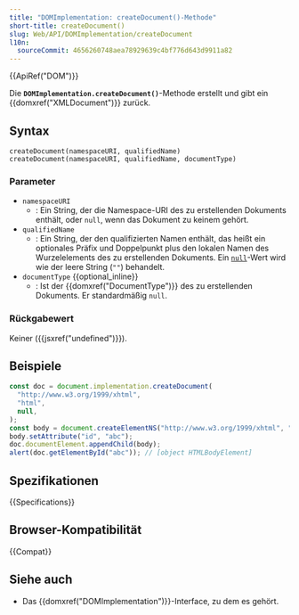 ```yaml
---
title: "DOMImplementation: createDocument()-Methode"
short-title: createDocument()
slug: Web/API/DOMImplementation/createDocument
l10n:
  sourceCommit: 4656260748aea78929639c4bf776d643d9911a82
---
```


{{ApiRef("DOM")}}

Die **`DOMImplementation.createDocument()`**-Methode erstellt und gibt ein {{domxref("XMLDocument")}} zurück.

## Syntax

```js-nolint
createDocument(namespaceURI, qualifiedName)
createDocument(namespaceURI, qualifiedName, documentType)
```

### Parameter

- `namespaceURI`
  - : Ein String, der die Namespace-URI des zu erstellenden Dokuments enthält, oder `null`, wenn das Dokument zu keinem gehört.
- `qualifiedName`
  - : Ein String, der den qualifizierten Namen enthält, das heißt ein optionales Präfix und Doppelpunkt plus den lokalen Namen des Wurzelelements des zu erstellenden Dokuments. Ein [`null`](/de/docs/Web/JavaScript/Reference/Operators/null)-Wert wird wie der leere String (`""`) behandelt.
- `documentType` {{optional_inline}}
  - : Ist der {{domxref("DocumentType")}} des zu erstellenden Dokuments. Er standardmäßig `null`.

### Rückgabewert

Keiner ({{jsxref("undefined")}}).

## Beispiele

```js
const doc = document.implementation.createDocument(
  "http://www.w3.org/1999/xhtml",
  "html",
  null,
);
const body = document.createElementNS("http://www.w3.org/1999/xhtml", "body");
body.setAttribute("id", "abc");
doc.documentElement.appendChild(body);
alert(doc.getElementById("abc")); // [object HTMLBodyElement]
```

## Spezifikationen

{{Specifications}}

## Browser-Kompatibilität

{{Compat}}

## Siehe auch

- Das {{domxref("DOMImplementation")}}-Interface, zu dem es gehört.
